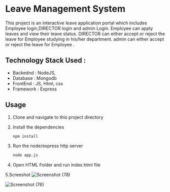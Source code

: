 # Leave Management System

This project is an interactive leave application portal which includes Employee login,DIRECTOR login and admin Login. Employee can apply leaves and view their leave status. DIRECTOR can either accept or reject the leave for Employee studying in his/her department. admin can either accept or reject the leave for Employee .

## Technology Stack Used :

- Backednd : NodeJS,
- Database : Mongodb
- FrontEnd : JS, Html, css
- Framework : Express

## Usage

1. Clone and navigate to this project directory

2. Install the dependencies

   ```bash
   npm install
   ```

3. Run the node/express http server
   ```bash
   node app.js
   ```
4. Open HTML Folder and run index.html file

5.Screeshot
![Screenshot (78)](https://user-images.githubusercontent.com/28379493/145877730-75e4ed10-d28d-4476-b5ad-ec03cc81e3d0.png)

![Screenshot (76)](https://user-images.githubusercontent.com/28379493/145877692-95e8bb6e-4004-4004-9a56-ec486434ba56.png)



